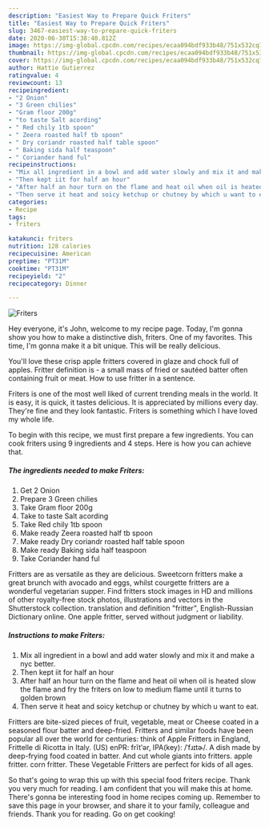 ```yaml
---
description: "Easiest Way to Prepare Quick Friters"
title: "Easiest Way to Prepare Quick Friters"
slug: 3467-easiest-way-to-prepare-quick-friters
date: 2020-06-30T15:38:40.812Z
image: https://img-global.cpcdn.com/recipes/ecaa094bdf933b48/751x532cq70/friters-recipe-main-photo.jpg
thumbnail: https://img-global.cpcdn.com/recipes/ecaa094bdf933b48/751x532cq70/friters-recipe-main-photo.jpg
cover: https://img-global.cpcdn.com/recipes/ecaa094bdf933b48/751x532cq70/friters-recipe-main-photo.jpg
author: Hattie Gutierrez
ratingvalue: 4
reviewcount: 13
recipeingredient:
- "2 Onion"
- "3 Green chilies"
- "Gram floor 200g"
- "to taste Salt acording"
- " Red chily 1tb spoon"
- " Zeera roasted half tb spoon"
- " Dry coriandr roasted half table spoon"
- " Baking sida half teaspoon"
- " Coriander hand ful"
recipeinstructions:
- "Mix all ingredient in a bowl and add water slowly and mix it and make a nyc better."
- "Then kept iit for half an hour"
- "After half an hour turn on the flame and heat oil when oil is heated slow the flame and fry the friters on low to medium flame until it turns to golden brown"
- "Then serve it heat and soicy ketchup or chutney by which u want to eat."
categories:
- Recipe
tags:
- friters

katakunci: friters 
nutrition: 128 calories
recipecuisine: American
preptime: "PT31M"
cooktime: "PT31M"
recipeyield: "2"
recipecategory: Dinner

---
```



![Friters](https://img-global.cpcdn.com/recipes/ecaa094bdf933b48/751x532cq70/friters-recipe-main-photo.jpg)

Hey everyone, it's John, welcome to my recipe page. Today, I'm gonna show you how to make a distinctive dish, friters. One of my favorites. This time, I'm gonna make it a bit unique. This will be really delicious.

You&#39;ll love these crisp apple fritters covered in glaze and chock full of apples. Fritter definition is - a small mass of fried or sautéed batter often containing fruit or meat. How to use fritter in a sentence.

Friters is one of the most well liked of current trending meals in the world. It is easy, it is quick, it tastes delicious. It is appreciated by millions every day. They're fine and they look fantastic. Friters is something which I have loved my whole life.


To begin with this recipe, we must first prepare a few ingredients. You can cook friters using 9 ingredients and 4 steps. Here is how you can achieve that.

<!--inarticleads1-->

##### The ingredients needed to make Friters:

1. Get 2 Onion
1. Prepare 3 Green chilies
1. Take Gram floor 200g
1. Take to taste Salt acording
1. Take  Red chily 1tb spoon
1. Make ready  Zeera roasted half tb spoon
1. Make ready  Dry coriandr roasted half table spoon
1. Make ready  Baking sida half teaspoon
1. Take  Coriander hand ful


Fritters are as versatile as they are delicious. Sweetcorn fritters make a great brunch with avocado and eggs, whilst courgette fritters are a wonderful vegetarian supper. Find fritters stock images in HD and millions of other royalty-free stock photos, illustrations and vectors in the Shutterstock collection. translation and definition &#34;fritter&#34;, English-Russian Dictionary online. One apple fritter, served without judgment or liability. 

<!--inarticleads2-->

##### Instructions to make Friters:

1. Mix all ingredient in a bowl and add water slowly and mix it and make a nyc better.
1. Then kept iit for half an hour
1. After half an hour turn on the flame and heat oil when oil is heated slow the flame and fry the friters on low to medium flame until it turns to golden brown
1. Then serve it heat and soicy ketchup or chutney by which u want to eat.


Fritters are bite-sized pieces of fruit, vegetable, meat or Cheese coated in a seasoned flour batter and deep-fried. Fritters and similar foods have been popular all over the world for centuries: think of Apple Fritters in England, Frittelle di Ricotta in Italy. (US) enPR: frĭtʹər, IPA(key): /ˈfɹɪtɚ/. A dish made by deep-frying food coated in batter. And cut whole giants into fritters. apple fritter. corn fritter. These Vegetable Fritters are perfect for kids of all ages. 

So that's going to wrap this up with this special food friters recipe. Thank you very much for reading. I am confident that you will make this at home. There's gonna be interesting food in home recipes coming up. Remember to save this page in your browser, and share it to your family, colleague and friends. Thank you for reading. Go on get cooking!
